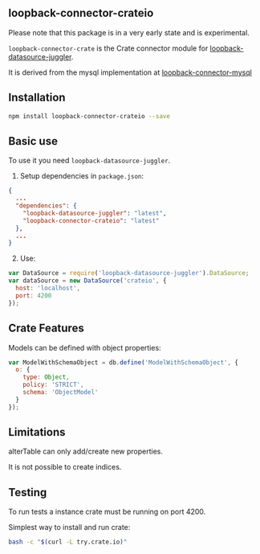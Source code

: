 ## loopback-connector-crateio

Please note that this package is in a very early state and is experimental.

`loopback-connector-crate` is the Crate connector module for [loopback-datasource-juggler](https://github.com/strongloop/loopback-datasource-juggler/).

It is derived from the mysql implementation at [loopback-connector-mysql](https://github.com/strongloop/loopback-connector-mysql)

## Installation

```sh
npm install loopback-connector-crateio --save
```

## Basic use

To use it you need `loopback-datasource-juggler`.

1. Setup dependencies in `package.json`:

```json
{
  ...
  "dependencies": {
    "loopback-datasource-juggler": "latest",
    "loopback-connector-crateio": "latest"
  },
  ...
}
```

2. Use:

```javascript
var DataSource = require('loopback-datasource-juggler').DataSource;
var dataSource = new DataSource('crateio', {
  host: 'localhost',
  port: 4200
});
```

## Crate Features

Models can be defined with object properties:

```javascript
var ModelWithSchemaObject = db.define('ModelWithSchemaObject', {
  o: {
    type: Object,
    policy: 'STRICT',
    schema: 'ObjectModel'
  }
});
```

## Limitations

alterTable can only add/create new properties.

It is not possible to create indices.

## Testing

To run tests a instance crate must be running on port 4200.

Simplest way to install and run crate:

```sh
bash -c "$(curl -L try.crate.io)"
```
